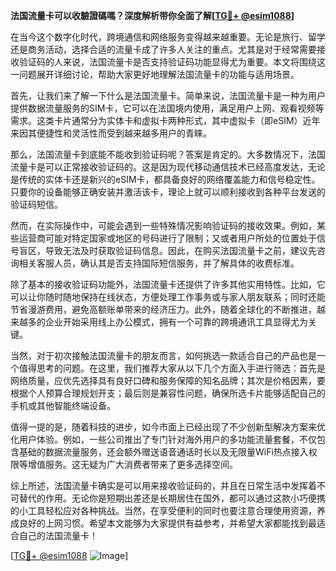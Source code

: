 **法国流量卡可以收驗證碼嗎？深度解析带你全面了解[[TG💪+ @esim1088](https://t.me/s/esim1088)]**

在当今这个数字化时代，跨境通信和网络服务变得越来越重要。无论是旅行、留学还是商务活动，选择合适的流量卡成了许多人关注的重点。尤其是对于经常需要接收验证码的人来说，法国流量卡是否支持验证码功能显得尤为重要。本文将围绕这一问题展开详细讨论，帮助大家更好地理解法国流量卡的功能与适用场景。

首先，让我们来了解一下什么是法国流量卡。简单来说，法国流量卡是一种为用户提供数据流量服务的SIM卡，它可以在法国境内使用，满足用户上网、观看视频等需求。这类卡片通常分为实体卡和虚拟卡两种形式，其中虚拟卡（即eSIM）近年来因其便捷性和灵活性而受到越来越多用户的青睐。

那么，法国流量卡到底能不能收到验证码呢？答案是肯定的。大多数情况下，法国流量卡是可以正常接收验证码的。这是因为现代移动通信技术已经高度发达，无论是传统的实体卡还是新兴的eSIM卡，都具备良好的网络覆盖能力和信号稳定性。只要你的设备能够正确安装并激活该卡，理论上就可以顺利接收到各种平台发送的验证码短信。

然而，在实际操作中，可能会遇到一些特殊情况影响验证码的接收效果。例如，某些运营商可能对特定国家或地区的号码进行了限制；又或者用户所处的位置处于信号盲区，导致无法及时获取验证码信息。因此，在购买法国流量卡之前，建议先咨询相关客服人员，确认其是否支持国际短信服务，并了解具体的收费标准。

除了基本的接收验证码功能外，法国流量卡还提供了许多其他实用特性。比如，它可以让你随时随地保持在线状态，方便处理工作事务或与家人朋友联系；同时还能节省漫游费用，避免高额账单带来的经济压力。此外，随着全球化的不断推进，越来越多的企业开始采用线上办公模式，拥有一个可靠的跨境通讯工具显得尤为关键。

当然，对于初次接触法国流量卡的朋友而言，如何挑选一款适合自己的产品也是一个值得思考的问题。在这里，我们推荐大家从以下几个方面入手进行筛选：首先是网络质量，应优先选择具有良好口碑和服务保障的知名品牌；其次是价格因素，要根据个人预算合理规划开支；最后则是兼容性问题，确保所选卡片能够适配自己的手机或其他智能终端设备。

值得一提的是，随着科技的进步，如今市面上已经出现了不少创新型解决方案来优化用户体验。例如，一些公司推出了专门针对海外用户的多功能流量套餐，不仅包含基础的数据流量服务，还会额外赠送语音通话时长以及无限量WiFi热点接入权限等增值服务。这无疑为广大消费者带来了更多选择空间。

综上所述，法国流量卡确实是可以用来接收验证码的，并且在日常生活中发挥着不可替代的作用。无论你是短期出差还是长期居住在国外，都可以通过这款小巧便携的小工具轻松应对各种挑战。当然，在享受便利的同时也要注意合理使用资源，养成良好的上网习惯。希望本文能够为大家提供有益参考，并希望大家都能找到最适合自己的法国流量卡！

[[TG💪+ @esim1088](https://t.me/s/esim1088) ![Image](https://i.postimg.cc/4NQfJmqS/Snipaste-2025-05-13-00-14-12.png)]